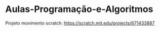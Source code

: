 # Aulas-Programação-e-Algoritmos
Projeto movimento scratch: https://scratch.mit.edu/projects/671433887
